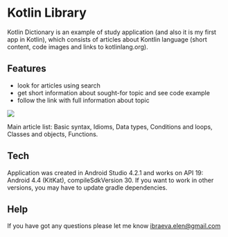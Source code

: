 # Kotlin Library

Kotlin Dictionary is an example of study application (and also it is my first app in Kotlin), which consists of articles about Kontlin language (short content, code images and links to kotlinlang.org).

## Features
- look for articles using search 
- get short information about sought-for topic and see code example
- follow the link with full information about topic


![](https://github.com/ElenaIbr/KotlinLibrary/blob/master/demo.gif)

Main article list: Basic syntax, Idioms, Data types, Conditions and loops, Сlasses and objects, Functions.

## Tech

Application was created in Android Studio 4.2.1 and works on API 19: Android 4.4 (KitKat), compileSdkVersion 30.
If you want to work in other versions, you may have to update gradle dependencies.

## Help

If you have got any questions please let me know ibraeva.elen@gmail.com
